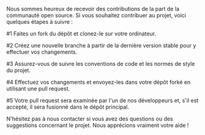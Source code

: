 Nous sommes heureux de recevoir des contributions de la part de la communauté open source. Si vous souhaitez contribuer au projet, voici quelques étapes à suivre :

#1 Faites un fork du dépôt et clonez-le sur votre ordinateur.

#2 Créez une nouvelle branche à partir de la dernière version stable pour y effectuer vos changements.

#3 Assurez-vous de suivre les conventions de code et les normes de style du projet.

#4 Effectuez vos changements et envoyez-les dans votre dépôt forké en utilisant une pull request.

#5 Votre pull request sera examinée par l'un de nos développeurs et, s'il est accepté, il sera fusionné dans le dépôt       principal.


N'hésitez pas à nous contacter si vous avez des questions ou des suggestions concernant le projet. Nous apprécions vraiment votre aide !
